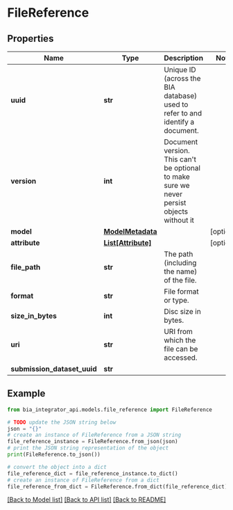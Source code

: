 # FileReference


## Properties

Name | Type | Description | Notes
------------ | ------------- | ------------- | -------------
**uuid** | **str** | Unique ID (across the BIA database) used to refer to and identify a document. | 
**version** | **int** | Document version. This can&#39;t be optional to make sure we never persist objects without it | 
**model** | [**ModelMetadata**](ModelMetadata.md) |  | [optional] 
**attribute** | [**List[Attribute]**](Attribute.md) |  | [optional] 
**file_path** | **str** | The path (including the name) of the file. | 
**format** | **str** | File format or type. | 
**size_in_bytes** | **int** | Disc size in bytes. | 
**uri** | **str** | URI from which the file can be accessed. | 
**submission_dataset_uuid** | **str** |  | 

## Example

```python
from bia_integrator_api.models.file_reference import FileReference

# TODO update the JSON string below
json = "{}"
# create an instance of FileReference from a JSON string
file_reference_instance = FileReference.from_json(json)
# print the JSON string representation of the object
print(FileReference.to_json())

# convert the object into a dict
file_reference_dict = file_reference_instance.to_dict()
# create an instance of FileReference from a dict
file_reference_from_dict = FileReference.from_dict(file_reference_dict)
```
[[Back to Model list]](../README.md#documentation-for-models) [[Back to API list]](../README.md#documentation-for-api-endpoints) [[Back to README]](../README.md)



